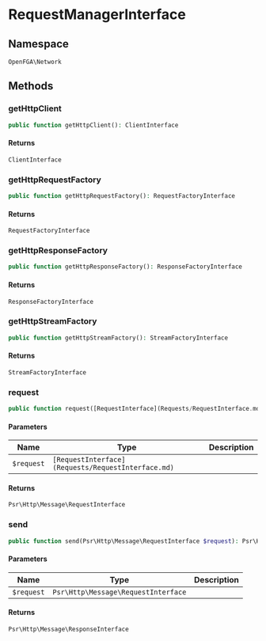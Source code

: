 # RequestManagerInterface


## Namespace
`OpenFGA\Network`




## Methods
### getHttpClient


```php
public function getHttpClient(): ClientInterface
```



#### Returns
`ClientInterface`

### getHttpRequestFactory


```php
public function getHttpRequestFactory(): RequestFactoryInterface
```



#### Returns
`RequestFactoryInterface`

### getHttpResponseFactory


```php
public function getHttpResponseFactory(): ResponseFactoryInterface
```



#### Returns
`ResponseFactoryInterface`

### getHttpStreamFactory


```php
public function getHttpStreamFactory(): StreamFactoryInterface
```



#### Returns
`StreamFactoryInterface`

### request


```php
public function request([RequestInterface](Requests/RequestInterface.md) $request): Psr\Http\Message\RequestInterface
```


#### Parameters
| Name | Type | Description |
|------|------|-------------|
| `$request` | `[RequestInterface](Requests/RequestInterface.md)` |  |

#### Returns
`Psr\Http\Message\RequestInterface`

### send


```php
public function send(Psr\Http\Message\RequestInterface $request): Psr\Http\Message\ResponseInterface
```


#### Parameters
| Name | Type | Description |
|------|------|-------------|
| `$request` | `Psr\Http\Message\RequestInterface` |  |

#### Returns
`Psr\Http\Message\ResponseInterface`


